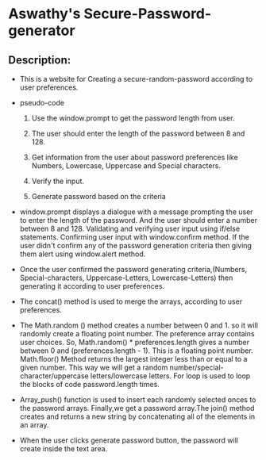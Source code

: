 # Aswathy's Secure-Password-generator
## Description:
* This is a website for Creating a secure-random-password according to user preferences.
* pseudo-code
   1. Use the window.prompt to get the password length from user.

   2. The user should enter the length of the password between 8 and 128.

   3. Get information from the user about password preferences like Numbers,
    Lowercase, Uppercase and Special characters.
   4. Verify the input.

   5. Generate password based on the criteria

* window.prompt displays a dialogue with a message prompting the user to enter the length of the password. And the user should enter a number between 8 and 128. Validating and verifying user input using if/else statements. Confirming user input with window.confirm method. If the user didn't confirm any of the password generation criteria then giving them alert using window.alert method.
* Once the user confirmed the password generating criteria,(Numbers, Special-characters, Uppercase-Letters, Lowercase-Letters) then generating it according to user preferences.
* The concat() method is used to merge the arrays, according to user preferences.
* The Math.random () method creates a number between 0 and 1. so it will randomly create a floating point number. The preference array contains user choices. So, Math.random() * preferences.length gives a number between 0 and (preferences.length - 1). This is a floating point number. Math.floor() Method returns the largest integer less than or equal to a given number. This way we will get a random number/special-character/uppercase letters/lowercase letters.
For loop is used to loop the blocks of code password.length times.
* Array_push() function is used to insert each randomly selected onces to the password arrays. Finally,we get a password array.The join() method creates and returns a new string by concatenating all of the elements in an array.
* When the user clicks generate password button, the password will create inside the text area.